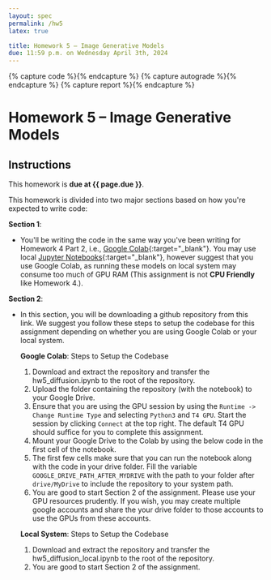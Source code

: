 ```yaml
---
layout: spec
permalink: /hw5
latex: true

title: Homework 5 – Image Generative Models
due: 11:59 p.m. on Wednesday April 3th, 2024
---
```


<link href="style.css" rel="stylesheet">
<div style="display:none">
    <!-- Define LaTeX commands here -->
    \(
        \newcommand{\RR}{\mathbb{R}}
        \newcommand{\pd}[2]{\frac{\partial #1}{\partial #2}}
    \)
</div>

{% capture code %}<i class="fa fa-code icon-large"></i>{% endcapture %}
{% capture autograde %}<i class="fa fa-robot icon-large"></i>{% endcapture %}
{% capture report %}<i class="fa fa-file icon-large"></i>{% endcapture %}

# Homework 5 – Image Generative Models

## Instructions

This homework is **due at {{ page.due }}**.

This homework is divided into two major sections based on how you're expected to write code:

**Section 1**:
    
- You'll be writing the code in the same way you've been writing for Homework 4 Part 2, i.e., [Google Colab](https://colab.research.google.com/notebooks/intro.ipynb#recent=true){:target="_blank"}. You may use local [Jupyter Notebooks](https://jupyter.org/){:target="_blank"}, however suggest that you use Google Colab, as running these models on local system may consume too much of GPU RAM (This assignment is not **CPU Friendly** like Homework 4.).


**Section 2**:

- In this section, you will be downloading a github repository from this link. We suggest you follow these steps to setup the codebase for this assignment depending on whether you are using Google Colab or your local system.

    **Google Colab**: Steps to Setup the Codebase

    1. Download and extract the repository and transfer the hw5_diffusion.ipynb to the root of the repository. 
    2. Upload the folder containing the repository (with the notebook) to your Google Drive. 
    3. Ensure that you are using the GPU session by using the `Runtime -> Change Runtime Type` and selecting `Python3` and `T4 GPU`. Start the session by clicking `Connect` at the top right. The default T4 GPU should suffice for you to complete this assignment.
    4. Mount your Google Drive to the Colab by using the below code in the first cell of the notebook.
    5. The first few cells make sure that you can run the notebook along with the code in your drive folder. Fill the variable `GOOGLE_DRIVE_PATH_AFTER_MYDRIVE` with the path to your folder after `drive/MyDrive` to include the repository to your system path.
    6. You are good to start Section 2 of the assignment. Please use your GPU resources prudently. If you wish, you may create multiple google accounts and share the your drive folder to those accounts to use the GPUs from these accounts.

    **Local System**: Steps to Setup the Codebase

    1. Download and extract the repository and transfer the hw5_diffusion_local.ipynb to the root of the repository.
    2. You are good to start Section 2 of the assignment.